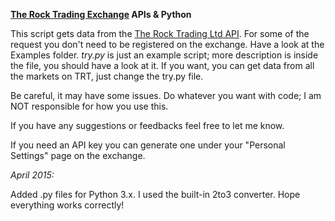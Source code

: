 **[The Rock Trading Exchange](https://www.therocktrading.com/referral/80) APIs & Python**

This script gets data from the [The Rock Trading Ltd API](https://www.therocktrading.com/en/pages/api). For some of the request you don't need to be registered on the exchange. 
Have a look at the Examples folder. *try.py* is just an example script; more description is inside the file, you should have a look at it. 
If you want, you can get data from all the markets on TRT, just change the try.py file. 

Be careful, it may have some issues. Do whatever you want with code; I am NOT responsible for how you use this.

If you have any suggestions or feedbacks feel free to let me know. 

If you need an API key you can generate one under your "Personal Settings" page on the exchange. 

*April 2015:*

Added .py files for Python 3.x. I used the built-in 2to3 converter. Hope everything works correctly!
